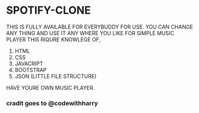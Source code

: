 # SPOTIFY-CLONE
THIS IS FULLY AVAILABLE FOR EVERYBUDDY FOR USE.
YOU CAN CHANGE ANY THING AND USE IT ANY WHERE YOU LIKE FOR SIMPLE MUSIC PLAYER THIS RIQURE KNOWLEGE OF,
1. HTML
2. CSS
3. JAVACRIPT
4. BOOTSTRAP
5. JSON (LITTLE FILE STRUCTURE)

HAVE YOURE OWN MUSIC PLAYER.

### cradit goes to @codewithharry
